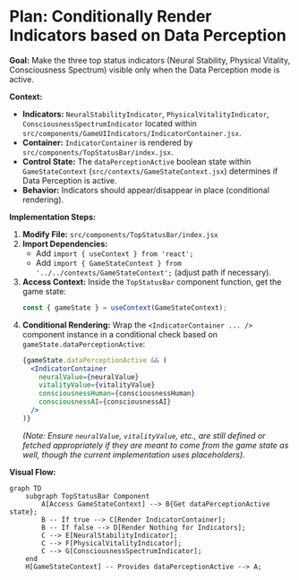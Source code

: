 # Plan: Conditionally Render Indicators based on Data Perception

**Goal:** Make the three top status indicators (Neural Stability, Physical Vitality, Consciousness Spectrum) visible only when the Data Perception mode is active.

**Context:**
*   **Indicators:** `NeuralStabilityIndicator`, `PhysicalVitalityIndicator`, `ConsciousnessSpectrumIndicator` located within `src/components/GameUIIndicators/IndicatorContainer.jsx`.
*   **Container:** `IndicatorContainer` is rendered by `src/components/TopStatusBar/index.jsx`.
*   **Control State:** The `dataPerceptionActive` boolean state within `GameStateContext` (`src/contexts/GameStateContext.jsx`) determines if Data Perception is active.
*   **Behavior:** Indicators should appear/disappear in place (conditional rendering).

**Implementation Steps:**

1.  **Modify File:** `src/components/TopStatusBar/index.jsx`
2.  **Import Dependencies:**
    *   Add `import { useContext } from 'react';`
    *   Add `import { GameStateContext } from '../../contexts/GameStateContext';` (adjust path if necessary).
3.  **Access Context:** Inside the `TopStatusBar` component function, get the game state:
    ```javascript
    const { gameState } = useContext(GameStateContext);
    ```
4.  **Conditional Rendering:** Wrap the `<IndicatorContainer ... />` component instance in a conditional check based on `gameState.dataPerceptionActive`:
    ```jsx
    {gameState.dataPerceptionActive && (
      <IndicatorContainer
        neuralValue={neuralValue}
        vitalityValue={vitalityValue}
        consciousnessHuman={consciousnessHuman}
        consciousnessAI={consciousnessAI}
      />
    )}
    ```
    *(Note: Ensure `neuralValue`, `vitalityValue`, etc., are still defined or fetched appropriately if they are meant to come from the game state as well, though the current implementation uses placeholders).*

**Visual Flow:**

```mermaid
graph TD
    subgraph TopStatusBar Component
        A[Access GameStateContext] --> B{Get dataPerceptionActive state};
        B -- If true --> C[Render IndicatorContainer];
        B -- If false --> D[Render Nothing for Indicators];
        C --> E[NeuralStabilityIndicator];
        C --> F[PhysicalVitalityIndicator];
        C --> G[ConsciousnessSpectrumIndicator];
    end
    H[GameStateContext] -- Provides dataPerceptionActive --> A;